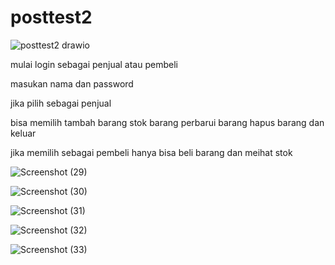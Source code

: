 # posttest2

![posttest2 drawio](https://github.com/MhammdFahrezi/posttest2/assets/144818370/b6443792-5d6e-467d-96d8-50c2380c149b)

mulai login sebagai penjual atau pembeli

masukan nama dan password

jika pilih sebagai penjual 

bisa memilih tambah barang  stok barang perbarui barang hapus barang dan keluar 

jika memilih sebagai pembeli hanya bisa beli barang dan meihat stok

![Screenshot (29)](https://github.com/MhammdFahrezi/posttest2/assets/144818370/d5a7d309-fdd5-4fb8-8624-8af8c92c4006)

![Screenshot (30)](https://github.com/MhammdFahrezi/posttest2/assets/144818370/50165151-9baf-48b1-a797-428b939376f1)

![Screenshot (31)](https://github.com/MhammdFahrezi/posttest2/assets/144818370/c3e7f550-02c2-4a48-ab8c-7a837c524a24)

![Screenshot (32)](https://github.com/MhammdFahrezi/posttest2/assets/144818370/46b593e5-c7eb-42cd-9669-05b68613be7b)

![Screenshot (33)](https://github.com/MhammdFahrezi/posttest2/assets/144818370/0938c755-4466-49cf-a247-c2b5b65c4588)

